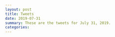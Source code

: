 ```yaml
---
layout: post
title: Tweets
date: 2019-07-31
summary: These are the tweets for July 31, 2019.
categories:
---
```


